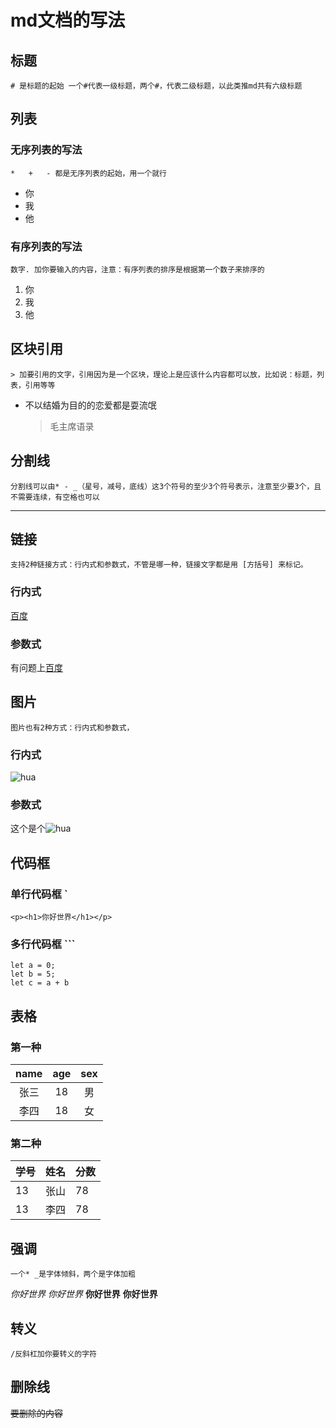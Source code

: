 # md文档的写法
## 标题
    # 是标题的起始 一个#代表一级标题，两个#，代表二级标题，以此类推md共有六级标题
## 列表
### 无序列表的写法
    *   +   - 都是无序列表的起始，用一个就行
- 你
- 我
- 他
### 有序列表的写法
    数字. 加你要输入的内容，注意：有序列表的排序是根据第一个数子来排序的
1. 你
2. 我
3. 他
## 区块引用
    > 加要引用的文字，引用因为是一个区块，理论上是应该什么内容都可以放，比如说：标题，列表，引用等等
- 不以结婚为目的的恋爱都是耍流氓
    > 毛主席语录
## 分割线
    分割线可以由* - _（星号，减号，底线）这3个符号的至少3个符号表示，注意至少要3个，且不需要连续，有空格也可以
---
## 链接
    支持2种链接方式：行内式和参数式，不管是哪一种，链接文字都是用 [方括号] 来标记。
### 行内式
[百度](https://www.baidu.com)
### 参数式
[baidu]: https://www.baidu.com
有问题上[百度][baidu]
## 图片
    图片也有2种方式：行内式和参数式，
### 行内式
![hua](hua.png)
### 参数式
[hua]: hua.png
这个是个![hua][hua]

## 代码框
### 单行代码框 `
`<p><h1>你好世界</h1></p>`
### 多行代码框 ``` 
```
let a = 0;
let b = 5;
let c = a + b

```
## 表格
### 第一种
| name | age | sex |
|:------:|:------:|:------:|
| 张三 | 18 | 男 |
| 李四 | 18 | 女 |
### 第二种
学号|姓名|分数
-|-|-
13|张山|78
13|李四|78
## 强调
    一个* _是字体倾斜，两个是字体加粗
*你好世界*
_你好世界_
**你好世界**
__你好世界__
## 转义
    /反斜杠加你要转义的字符
## 删除线
~~要删除的内容~~
